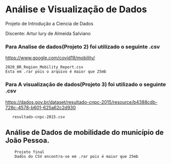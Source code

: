 # Análise e Visualização de Dados
Projeto de Introdução a Ciencia de Dados

Discente: Artur Iury de Almeida Salviano


### Para Analise de dados(Projeto 2) foi utilizado o seguinte .csv
https://www.google.com/covid19/mobility/

    2020_BR_Region_Mobility_Report.csv
    Esta em .rar pois o arquivo é maior que 25mb

### Para A visualização de dados(Projeto 3) foi utilizado o seguinte .csv
https://dados.gov.br/dataset/resultado-cnpc-2015/resource/b4388cdb-728c-4578-b601-625a62c2d930

       resultado-cnpc-2015.csv

## Análise de Dados de mobilidade do município de João Pessoa.
    
        Projeto final
        Dados do CSV encontra-se em .rar pois é maior que 25mb
